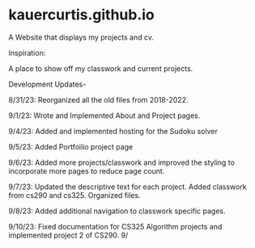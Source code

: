 # kauercurtis.github.io

A Website that displays my projects and cv.

Inspiration:

A place to show off my classwork and current projects.

Development Updates-

8/31/23: 
Reorganized all the old files from 2018-2022.

9/1/23: 
Wrote and Implemented About and Project pages.

9/4/23:
Added and implemented hosting for the Sudoku solver

9/5/23:
Added Portfoilio project page

9/6/23:
Added more projects/classwork and improved the styling to incorporate more pages to reduce page count.

9/7/23:
Updated the descriptive text for each project. Added classwork from cs290 and cs325. Organized files.

9/8/23:
Added additional navigation to classwork specific pages.

9/10/23:
Fixed documentation for CS325 Algorithm projects and implemented project 2 of CS290.
9/
